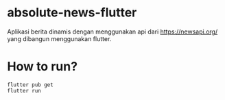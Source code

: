 # absolute-news-flutter
Aplikasi berita dinamis dengan menggunakan api dari https://newsapi.org/ yang dibangun menggunakan flutter.

# How to run?
```
flutter pub get
flutter run
```
